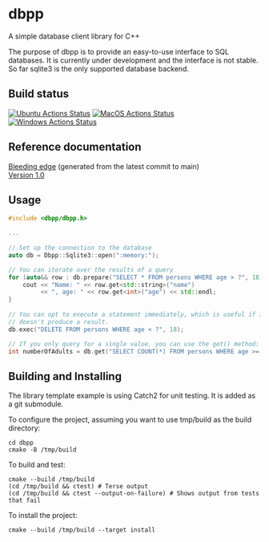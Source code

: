 # dbpp
A simple database client library for C++

The purpose of dbpp is to provide an easy-to-use interface to SQL databases.
It is currently under development and the interface is not stable. So far
sqlite3 is the only supported database backend.

## Build status
[![Ubuntu Actions Status](https://github.com/andersrosen/dbpp/workflows/Ubuntu/badge.svg)](https://github.com/andersrosen/dbpp/actions?query=workflow%3AUbuntu)
[![MacOS Actions Status](https://github.com/andersrosen/dbpp/workflows/MacOS/badge.svg)](https://github.com/andersrosen/dbpp/actions?query=workflow%3AmacOS)
[![Windows Actions Status](https://github.com/andersrosen/dbpp/workflows/Windows/badge.svg)](https://github.com/andersrosen/dbpp/actions?query=workflow%3AWindows)

## Reference documentation

[Bleeding edge](https://andersrosen.github.io/dbpp/docs/main/index.html) (generated from the latest commit to main)<br>
[Version 1.0](https://andersrosen.github.io/dbpp/docs/v1.0/index.html)

## Usage
```c++
#include <dbpp/dbpp.h>

...
    
// Set up the connection to the database
auto db = Dbpp::Sqlite3::open(":memory:");

// You can iterate over the results of a query
for (auto&& row : db.prepare("SELECT * FROM persons WHERE age > ?", 18)) {
    cout << "Name: " << row.get<std::string>("name")
         << ", age: " << row.get<int>("age") << std::endl;
}
        
// You can opt to execute a statement immediately, which is useful if it
// doesn't produce a result.
db.exec("DELETE FROM persons WHERE age < ?", 18);

// If you only query for a single value, you can use the get() method:
int numberOfAdults = db.get("SELECT COUNT(*) FROM persons WHERE age >= ?", 18);
```

## Building and Installing

The library template example is using Catch2 for unit testing. It is added as
a git submodule.

To configure the project, assuming you want to use tmp/build as
the build directory:
```
cd dbpp
cmake -B /tmp/build
```

To build and test:
```
cmake --build /tmp/build
(cd /tmp/build && ctest) # Terse output
(cd /tmp/build && ctest --output-on-failure) # Shows output from tests that fail 
```

To install the project:
```
cmake --build /tmp/build --target install
```
